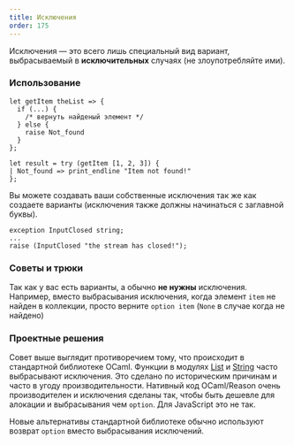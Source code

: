```yaml
---
title: Исключения
order: 175
---
```


Исключения — это всего лишь специальный вид вариант, выбрасываемый в **исключительных**
случаях (не злоупотребляйте ими).

### Использование

```reason
let getItem theList => {
  if (...) {
    /* вернуть найденый элемент */
  } else {
    raise Not_found
  }
};

let result = try (getItem [1, 2, 3]) {
| Not_found => print_endline "Item not found!"
};
```

Вы можете создавать ваши собственные исключения так же как создаете варианты (исключения
также должны начинаться с заглавной буквы).

```
exception InputClosed string;
...
raise (InputClosed "the stream has closed!");
```

### Советы и трюки

Так как у вас есть варианты, а обычно **не нужны** исключения. Например, вместо выбрасывания
исключения, когда элемент `item` не найден в коллекции, просто верните `option item` (`None`
в случае когда не найдено)

### Проектные решения

Совет выше выглядит противоречием тому, что происходит в стандартной библиотеке OCaml.
Функции в модулях [List](/api/List.html) и [String](/api/String.html) часто выбрасывают
исключения. Это сделано по историческим причинам и часто в угоду производительности.
Нативный код OCaml/Reason очень производителен и исключения сделаны так, чтобы быть дешевле
для алокации и выбрасывания чем `option`. Для JavaScript это не так.

Новые альтернативы стандартной библиотеке обычно используют возврат `option` вместо
выбрасывания исключений.
